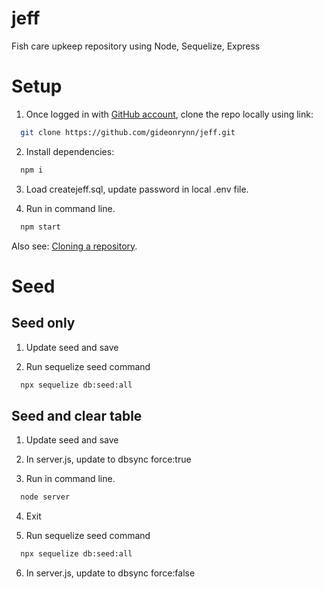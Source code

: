 # jeff
Fish care upkeep repository using Node, Sequelize, Express


# Setup

1. Once logged in with [GitHub account](https://github.login/), clone the repo locally using link:

  ```sh
    git clone https://github.com/gideonrynn/jeff.git
  ```

2. Install dependencies:
```sh
  npm i
```

3. Load createjeff.sql, update password in local .env file.

4. Run in command line.
```sh
  npm start
```

Also see: [Cloning a repository](https://help.github.com/en/github/creating-cloning-and-archiving-repositories/cloning-a-repository).


# Seed

## Seed only

1. Update seed and save

2. Run sequelize seed command
```sh
  npx sequelize db:seed:all
```

## Seed and clear table

1. Update seed and save

2. In server.js, update to dbsync force:true

3. Run in command line.
```sh
  node server
```

4. Exit

5. Run sequelize seed command
```sh
  npx sequelize db:seed:all
```

6. In server.js, update to dbsync force:false